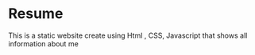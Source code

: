# Resume
This is a static website create using Html , CSS, Javascript that shows all information about me

